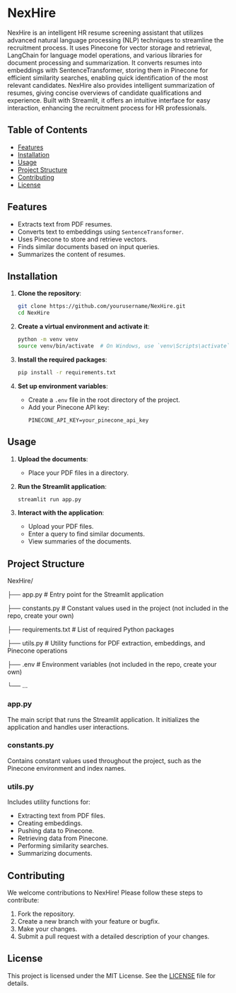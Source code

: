 # NexHire

NexHire is an intelligent HR resume screening assistant that utilizes advanced natural language processing (NLP) techniques to streamline the recruitment process. It uses Pinecone for vector storage and retrieval, LangChain for language model operations, and various libraries for document processing and summarization. It converts resumes into embeddings with SentenceTransformer, storing them in Pinecone for efficient similarity searches, enabling quick identification of the most relevant candidates. NexHire also provides intelligent summarization of resumes, giving concise overviews of candidate qualifications and experience. Built with Streamlit, it offers an intuitive interface for easy interaction, enhancing the recruitment process for HR professionals.

## Table of Contents

- [Features](#features)
- [Installation](#installation)
- [Usage](#usage)
- [Project Structure](#project-structure)
- [Contributing](#contributing)
- [License](#license)

## Features

- Extracts text from PDF resumes.
- Converts text to embeddings using `SentenceTransformer`.
- Uses Pinecone to store and retrieve vectors.
- Finds similar documents based on input queries.
- Summarizes the content of resumes.

## Installation

1. **Clone the repository**:
    ```bash
    git clone https://github.com/yourusername/NexHire.git
    cd NexHire
    ```

2. **Create a virtual environment and activate it**:
    ```bash
    python -m venv venv
    source venv/bin/activate  # On Windows, use `venv\Scripts\activate`
    ```

3. **Install the required packages**:
    ```bash
    pip install -r requirements.txt
    ```

4. **Set up environment variables**:
    - Create a `.env` file in the root directory of the project.
    - Add your Pinecone API key:
        ```env
        PINECONE_API_KEY=your_pinecone_api_key
        ```

## Usage

1. **Upload the documents**:
    - Place your PDF files in a directory.

2. **Run the Streamlit application**:
    ```bash
    streamlit run app.py
    ```

3. **Interact with the application**:
    - Upload your PDF files.
    - Enter a query to find similar documents.
    - View summaries of the documents.

## Project Structure

NexHire/

├── app.py # Entry point for the Streamlit application 

├── constants.py # Constant values used in the project (not included in the repo, create your own) 

├── requirements.txt # List of required Python packages 

├── utils.py # Utility functions for PDF extraction, embeddings, and Pinecone operations 

├── .env # Environment variables (not included in the repo, create your own) 

└── ...


### app.py

The main script that runs the Streamlit application. It initializes the application and handles user interactions.

### constants.py

Contains constant values used throughout the project, such as the Pinecone environment and index names.

### utils.py

Includes utility functions for:
- Extracting text from PDF files.
- Creating embeddings.
- Pushing data to Pinecone.
- Retrieving data from Pinecone.
- Performing similarity searches.
- Summarizing documents.

## Contributing

We welcome contributions to NexHire! Please follow these steps to contribute:

1. Fork the repository.
2. Create a new branch with your feature or bugfix.
3. Make your changes.
4. Submit a pull request with a detailed description of your changes.

## License

This project is licensed under the MIT License. See the [LICENSE](LICENSE) file for details.


